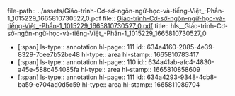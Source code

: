 file-path:: ../assets/Giáo-trình-Cơ-sở-ngôn-ngữ-học-và-tiếng-Việt_-Phần-1_1015229_1665810730527_0.pdf
file:: [Giáo-trình-Cơ-sở-ngôn-ngữ-học-và-tiếng-Việt_-Phần-1_1015229_1665810730527_0.pdf](../assets/Giáo-trình-Cơ-sở-ngôn-ngữ-học-và-tiếng-Việt_-Phần-1_1015229_1665810730527_0.pdf)
title:: hls__Giáo-trình-Cơ-sở-ngôn-ngữ-học-và-tiếng-Việt_-Phần-1_1015229_1665810730527_0

- [:span]
  ls-type:: annotation
  hl-page:: 111
  id:: 634a4160-2085-4e39-8329-7cee7b52be48
  hl-type:: area
  hl-stamp:: 1665810783417
- [:span]
  ls-type:: annotation
  hl-page:: 110
  id:: 634a41ab-afc4-4830-a45e-588c454085fa
  hl-type:: area
  hl-stamp:: 1665810858609
- [:span]
  ls-type:: annotation
  hl-page:: 111
  id:: 634a4293-9348-4cb8-ba59-e704ad0d5c59
  hl-type:: area
  hl-stamp:: 1665811089704